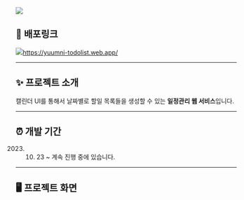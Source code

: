 <img src="https://capsule-render.vercel.app/api?&color=468c9a&height=25&section=header&text=윰니의%20투두리스트&fontSize=20" />

## 🔗 배포링크

<a href="https://yuumni-todolist.web.app/"><img src="public/favicon.ico"/>https://yuumni-todolist.web.app/</a>

---

## ✨ 프로젝트 소개

캘린더 UI를 통해서 날짜별로 할일 목록들을 생성할 수 있는 **일정관리 웹 서비스**입니다.

---

## ⏰ 개발 기간

2023. 10. 23 ~ 계속 진행 중에 있습니다.

---

## 🖥️ 프로젝트 화면
